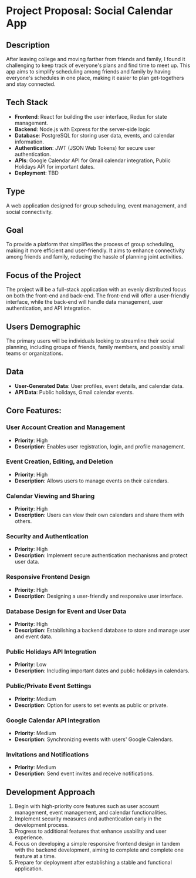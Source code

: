 # Project Proposal: Social Calendar App

## Description
After leaving college and moving farther from friends and family, I found it challenging to keep track of everyone's plans and find time to meet up. This app aims to simplify scheduling among friends and family by having everyone's schedules in one place, making it easier to plan get-togethers and stay connected.

## Tech Stack
- **Frontend**: React for building the user interface, Redux for state management.
- **Backend**: Node.js with Express for the server-side logic
- **Database**: PostgreSQL for storing user data, events, and calendar information.
- **Authentication**: JWT (JSON Web Tokens) for secure user authentication.
- **APIs**: Google Calendar API for Gmail calendar integration, Public Holidays API for important dates.
- **Deployment**: TBD

## Type
A web application designed for group scheduling, event management, and social connectivity.

## Goal
To provide a platform that simplifies the process of group scheduling, making it more efficient and user-friendly. It aims to enhance connectivity among friends and family, reducing the hassle of planning joint activities.

## Focus of the Project
The project will be a full-stack application with an evenly distributed focus on both the front-end and back-end. The front-end will offer a user-friendly interface, while the back-end will handle data management, user authentication, and API integration.

## Users Demographic
The primary users will be individuals looking to streamline their social planning, including groups of friends, family members, and possibly small teams or organizations.

## Data
- **User-Generated Data**: User profiles, event details, and calendar data.
- **API Data**: Public holidays, Gmail calendar events.


## Core Features:

### User Account Creation and Management
- **Priority**: High
- **Description**: Enables user registration, login, and profile management.

### Event Creation, Editing, and Deletion
- **Priority**: High
- **Description**: Allows users to manage events on their calendars.

### Calendar Viewing and Sharing
- **Priority**: High
- **Description**: Users can view their own calendars and share them with others.

### Security and Authentication
- **Priority**: High
- **Description**: Implement secure authentication mechanisms and protect user data.

### Responsive Frontend Design
- **Priority**: High
- **Description**: Designing a user-friendly and responsive user interface.

### Database Design for Event and User Data
- **Priority**: High
- **Description**: Establishing a backend database to store and manage user and event data.

### Public Holidays API Integration
- **Priority**: Low
- **Description**: Including important dates and public holidays in calendars.

### Public/Private Event Settings
- **Priority**: Medium
- **Description**: Option for users to set events as public or private.

### Google Calendar API Integration
- **Priority**: Medium
- **Description**: Synchronizing events with users' Google Calendars.

### Invitations and Notifications
- **Priority**: Medium
- **Description**: Send event invites and receive notifications.

## Development Approach
1. Begin with high-priority core features such as user account management, event management, and calendar functionalities.
2. Implement security measures and authentication early in the development process.
3. Progress to additional features that enhance usability and user experience.
4. Focus on developing a simple responsive frontend design in tandem with the backend development, aiming to complete and complete one feature at a time.
5. Prepare for deployment after establishing a stable and functional application.